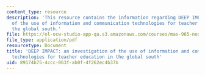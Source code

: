 ```yaml
---
content_type: resource
description: 'This resource contains the information regarding DEEP IMPACT: an investigation
  of the use of information and communication technologies for teacher education in
  the global south.'
file: https://ol-ocw-studio-app-qa.s3.amazonaws.com/courses/mas-965-nextlab-i-designing-mobile-technologies-for-the-next-billion-users-fall-2008/89174b754ccc063fab0f4f262ec4b37b_MITMAS_965F08_Lec19_rm.pdf
file_type: application/pdf
resourcetype: Document
title: 'DEEP IMPACT: an investigation of the use of information and communication
  technologies for teacher education in the global south'
uid: 89174b75-4ccc-063f-ab0f-4f262ec4b37b
---
```

